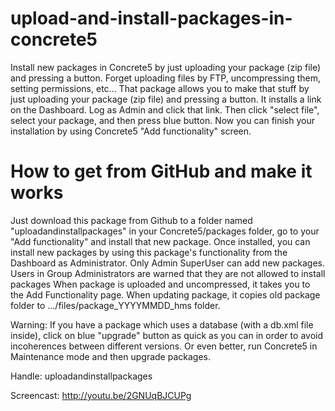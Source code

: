 upload-and-install-packages-in-concrete5
========================================
Install new packages in Concrete5 by just uploading your package (zip file) and pressing a button.
Forget uploading files by FTP, uncompressing them, setting permissions, etc...
That package allows you to make that stuff by just uploading your package (zip file) and pressing a button. 
It installs a link on the Dashboard. Log as Admin and click that link. Then click "select file", select your package,
and then press blue button. Now you can finish your installation by using Concrete5 "Add functionality" screen.


How to get from GitHub and make it works
========================================
Just download this package from Github to a folder named "uploadandinstallpackages" in your Concrete5/packages folder,
go to your "Add functionality" and install that new package. 
Once installed, you can install new packages by using this package's functionality from the Dashboard as Administrator.
Only Admin SuperUser can add new packages. Users in Group Administrators are warned that they are not allowed to 
install packages When package is uploaded and uncompressed, it takes you to the Add Functionality page.
When updating package, it copies old package folder to .../files/package_YYYYMMDD_hms folder.

Warning: If you have a package which uses a database (with a db.xml file inside), click on blue "upgrade" button 
as quick as you can in order to avoid incoherences between different versions. Or even better, run Concrete5 
in Maintenance mode and then upgrade packages. 

Handle: uploadandinstallpackages

Screencast: http://youtu.be/2GNUqBJCUPg
 
